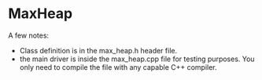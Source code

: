 # MaxHeap

A few notes:
* Class definition is in the max_heap.h header file.
* the main driver is inside the max_heap.cpp file for testing purposes. You only need to compile the file with any capable C++ compiler. 